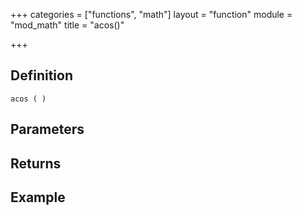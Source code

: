 +++
categories = ["functions", "math"]
layout = "function"
module = "mod_math"
title = "acos()"

+++

## Definition

    acos ( )

## Parameters

## Returns

## Example

